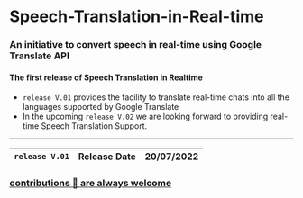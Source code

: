 # Speech-Translation-in-Real-time
### An initiative to convert speech in real-time using Google Translate API

#### The first release of Speech Translation in Realtime
- ```release V.01``` provides the facility to translate real-time chats into all the languages supported by Google Translate
- In the upcoming ```release V.02``` we are looking forward to providing real-time Speech Translation Support.

---

| ```release V.01``` |     Release Date       | 20/07/2022 |
| :---------------- | :--------- | :---: |


<!-- ## Tasks: 
- [ ] Stable GIF for sample preview  -->

### [contributions 🤝 are always welcome](https://github.com/rudrakshkarpe/Speech-Translation-in-Real-time/issues) 

<!-- | <img src="https://s3.us-west-2.amazonaws.com/secure.notion-static.com/d00ac35e-d2b7-4c98-84ac-6da7e61c9e8c/release_test.gif?X-Amz-Algorithm=AWS4-HMAC-SHA256&X-Amz-Content-Sha256=UNSIGNED-PAYLOAD&X-Amz-Credential=AKIAT73L2G45EIPT3X45%2F20220713%2Fus-west-2%2Fs3%2Faws4_request&X-Amz-Date=20220713T062500Z&X-Amz-Expires=86400&X-Amz-Signature=908b6a6e9edf4c4b0b9044b2aa1eaec64b6ae85c3cf2bce6ae219713df40aa0e&X-Amz-SignedHeaders=host&response-content-disposition=filename%20%3D%22release_test.gif%22&x-id=GetObject" width="350"> | **8/07/2022** | -->
